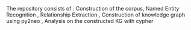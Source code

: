 The repository consists of : Construction of the corpus, Named Entity Recognition , Relationship Extraction , Construction of knowledge graph using py2neo , Analysis on the constructed KG with cypher 

